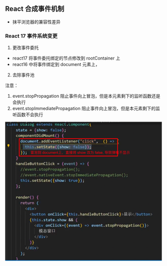 ## React 合成事件机制

- 抹平浏览器的兼容性差异

### React 17 事件系统变更

1. 更改事件委托

- react17 将事件委托绑定的节点修改到 rootContainer 上
- react16 中将事件绑定到 document 元素上，

2. 去除事件池

注意：

1. event.stopPropagation 阻止事件向上冒泡，但是本元素剩下的监听函数还是会执行
2. event.stopImmediatePropagation 阻止事件向上冒泡，但是本元素剩下的监听函数不会执行

<img src="./imgs/react16 问题 example.jpg" />
